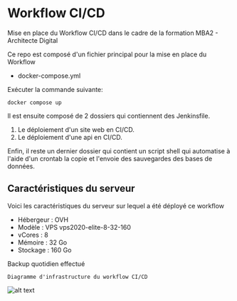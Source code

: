 ﻿# Workflow CI/CD

Mise en place du Workflow CI/CD dans le cadre de la formation MBA2 - Architecte Digital

Ce repo est composé d'un fichier principal pour la mise en place du Workflow

- docker-compose.yml

Exécuter la commande suivante:

    docker compose up

Il est ensuite composé de 2 dossiers qui contiennent des Jenkinsfile.
1. Le déploiement d'un site web en CI/CD.
2. Le déploiement d'une api en CI/CD.

Enfin, il reste un dernier dossier qui contient un script shell qui automatise à l'aide d'un crontab la copie et l'envoie des sauvegardes des bases de données.

## Caractéristiques du serveur

Voici les caractéristiques du serveur sur lequel a été déployé ce workflow

- Hébergeur : OVH
- Modèle : VPS vps2020-elite-8-32-160
- vCores : 8
- Mémoire : 32 Go
- Stockage : 160 Go

Backup quotidien effectué

    Diagramme d'infrastructure du workflow CI/CD

![alt text](https://github.com/aruseus98/workflow-cicd/tree/main/diagramme_infrastructure_workflow.jpg?raw=true)


